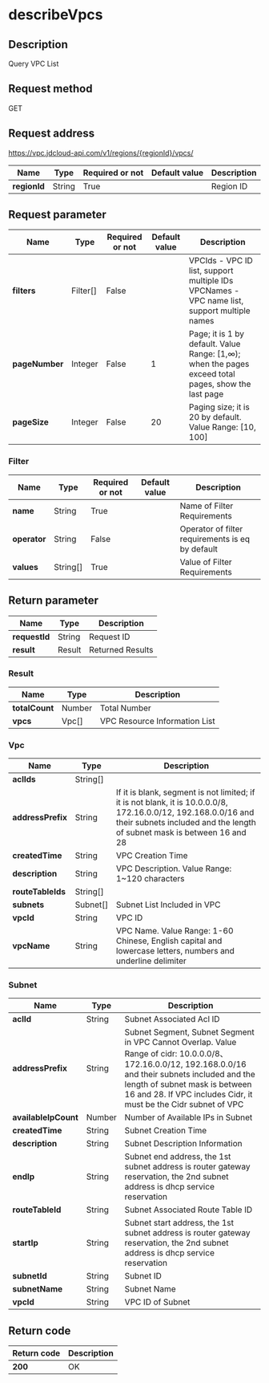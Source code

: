 # describeVpcs


## Description
Query VPC List

## Request method
GET

## Request address
https://vpc.jdcloud-api.com/v1/regions/{regionId}/vpcs/

|Name|Type|Required or not|Default value|Description|
|---|---|---|---|---|
|**regionId**|String|True||Region ID|

## Request parameter
|Name|Type|Required or not|Default value|Description|
|---|---|---|---|---|
|**filters**|Filter[]|False||VPCIds - VPC ID list, support multiple IDs<br>VPCNames - VPC name list, support multiple names<br>|
|**pageNumber**|Integer|False|1|Page; it is 1 by default. Value Range: [1,∞); when the pages exceed total pages, show the last page|
|**pageSize**|Integer|False|20|Paging size; it is 20 by default. Value Range: [10, 100]|

### Filter
|Name|Type|Required or not|Default value|Description|
|---|---|---|---|---|
|**name**|String|True||Name of Filter Requirements|
|**operator**|String|False||Operator of filter requirements is eq by default|
|**values**|String[]|True||Value of Filter Requirements|

## Return parameter
|Name|Type|Description|
|---|---|---|
|**requestId**|String|Request ID|
|**result**|Result|Returned Results|


### Result
|Name|Type|Description|
|---|---|---|
|**totalCount**|Number|Total Number|
|**vpcs**|Vpc[]|VPC Resource Information List|
### Vpc
|Name|Type|Description|
|---|---|---|
|**aclIds**|String[]||
|**addressPrefix**|String|If it is blank, segment is not limited; if it is not blank, it is 10.0.0.0/8, 172.16.0.0/12, 192.168.0.0/16 and their subnets included and the length of subnet mask is between 16 and 28|
|**createdTime**|String|VPC Creation Time|
|**description**|String|VPC Description. Value Range: 1~120 characters|
|**routeTableIds**|String[]||
|**subnets**|Subnet[]|Subnet List Included in VPC|
|**vpcId**|String|VPC ID|
|**vpcName**|String|VPC Name. Value Range: 1-60 Chinese, English capital and lowercase letters, numbers and underline delimiter|
### Subnet
|Name|Type|Description|
|---|---|---|
|**aclId**|String|Subnet Associated Acl ID|
|**addressPrefix**|String|Subnet Segment, Subnet Segment in VPC Cannot Overlap. Value Range of cidr: 10.0.0.0/8、172.16.0.0/12, 192.168.0.0/16 and their subnets included and the length of subnet mask is between 16 and 28. If VPC includes Cidr, it must be the Cidr subnet of VPC|
|**availableIpCount**|Number|Number of Available IPs in Subnet|
|**createdTime**|String|Subnet Creation Time|
|**description**|String|Subnet Description Information|
|**endIp**|String|Subnet end address, the 1st subnet address is router gateway reservation, the 2nd subnet address is dhcp service reservation|
|**routeTableId**|String|Subnet Associated Route Table ID|
|**startIp**|String|Subnet start address, the 1st subnet address is router gateway reservation, the 2nd subnet address is dhcp service reservation|
|**subnetId**|String|Subnet ID|
|**subnetName**|String|Subnet Name|
|**vpcId**|String|VPC ID of Subnet|

## Return code
|Return code|Description|
|---|---|
|**200**|OK|
